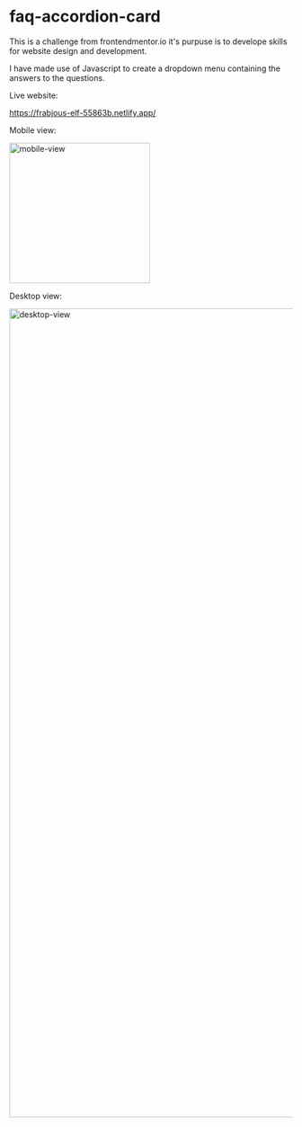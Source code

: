 # faq-accordion-card

This is a challenge from frontendmentor.io it's purpuse is to develope skills for website design and development.

I have made use of Javascript to create a dropdown menu containing the answers to the questions. 

Live website:

https://frabjous-elf-55863b.netlify.app/

Mobile view:

<img src="https://user-images.githubusercontent.com/103607112/174086360-52676c2b-6d77-4ee4-aed1-f3fdefc93901.png" width="250px" height="auto" title="mobile-view">

Desktop view:

<img src="https://user-images.githubusercontent.com/103607112/174086587-dd9467f0-6f98-4142-a761-a32bc9dbf472.png" width="1440px" height="auto" title="desktop-view">
